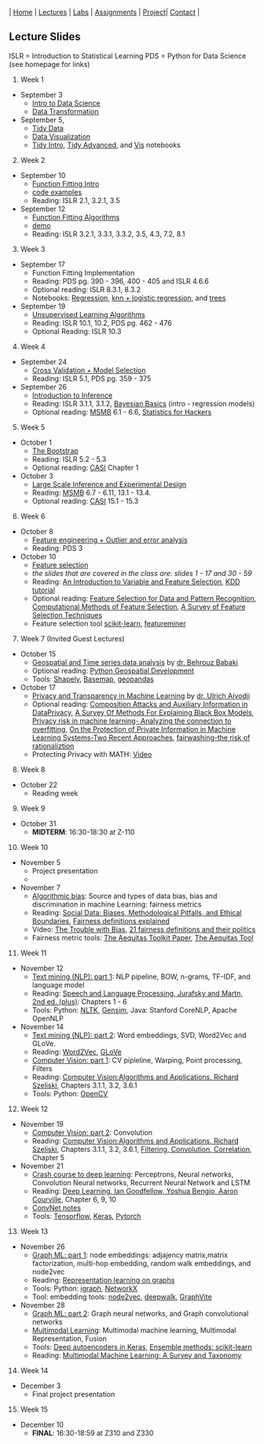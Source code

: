 | [Home](index.md) | [Lectures](lectures.md) | [Labs](labs.md) | [Assignments](assignments.md) | [Project](project.md)| [Contact](contact.md) |


## Lecture Slides

ISLR = Introduction to Statistical Learning
PDS = Python for Data Science
(see homepage for links)

1. Week 1
- September 3
  * [Intro to Data Science](lectures/Intro%20to%20data%20science.pdf)
  * [Data Transformation](lectures/data_transformations.pdf)
- September 5, 
  * [Tidy Data](lectures/tidy.pdf)
  * [Data Visualization](lectures/vis.pdf)
  * [Tidy Intro](lectures/pew.html), [Tidy Advanced](lectures/billboard.html), and
  [Vis](lectures/gapminder.html) notebooks

2. Week 2
- September 10
  * [Function Fitting Intro](https://observablehq.com/@krisrs1128/function-fitting)
  * [code examples](lectures/model_families_gallery.html)
  * Reading: ISLR 2.1, 3.2.1, 3.5
- September 12
  * [Function Fitting Algorithms](https://observablehq.com/@krisrs1128/function-fitting-crash-course)
  * [demo](https://observablehq.com/@krisrs1128/knn-bias-variance)
  * Reading: ISLR 3.2.1, 3.3.1, 3.3.2, 3.5, 4.3, 7.2, 8.1

3. Week 3
- September 17
  * Function Fitting Implementation
  * Reading: PDS pg. 390 - 396, 400 - 405 and ISLR 4.6.6
  * Optional reading: ISLR 8.3.1, 8.3.2
  * Notebooks: [Regression](https://colab.research.google.com/drive/1Ro8Jp975pBuW5DdljGmqXfMqSESFzfdY), [knn + logistic regression](https://colab.research.google.com/drive/1ZyUp1v7oaN8z0qk4Y-F_Dxz1TkBRFlNh), and [trees](https://colab.research.google.com/drive/1tv6npC_FnojKAo89zAHBWQColjYKQ-rd)
- September 19
  * [Unsupervised Learning Algorithms](https://observablehq.com/@jhelum-ch/unsupervised-learning)
  * Reading: ISLR 10.1, 10.2, PDS pg. 462 - 476
  * Optional Reading: ISLR 10.3

4. Week 4
- September 24
  * [Cross Validation + Model Selection](https://observablehq.com/@krisrs1128/cross-validation-and-model-selection)
  * Reading: ISLR 5.1, PDS pg. 359 - 375
- September 26
  * [Introduction to Inference](https://observablehq.com/@krisrs1128/introduction-to-inference)
  * Reading: ISLR 3.1.1, 3.1.2, [Bayesian Basics](https://m-clark.github.io/bayesian-basics/) (intro - regression models)
  * Optional reading: [MSMB](http://web.stanford.edu/class/bios221/book/Chap-Testing.html) 6.1 - 6.6, [Statistics for Hackers](https://speakerdeck.com/jakevdp/statistics-for-hackers?slide=138)

5. Week 5
- October 1
  * [The Bootstrap](https://observablehq.com/@krisrs1128/the-bootstrap)
  * Reading: ISLR 5.2 - 5.3
  * Optional reading: [CASI](https://web.stanford.edu/~hastie/CASI_files/PDF/casi.pdf) Chapter 1
- October 3
  * [Large Scale Inference and Experimental Design](https://observablehq.com/@krisrs1128/large-scale-inference-and-experimental-design)
  * Reading: [MSMB](http://web.stanford.edu/class/bios221/book/Chap-Testing.html) 6.7 - 6.11, 13.1 - 13.4. 
  * Optional reading: [CASI](https://web.stanford.edu/~hastie/CASI_files/PDF/casi.pdf) 15.1 - 15.3

6. Week 6
- October 8
  * [Feature engineering + Outlier and error analysis](lectures/feature_engineering.pdf)
  * Reading: PDS 3
- October 10
  * [Feature selection](lectures/feature_selection.pdf) 
  * *the slides that are covered in the class are: slides 1 - 17 and 30 - 59*
  * Reading: [An Introduction to Variable and Feature Selection](http://www.jmlr.org/papers/volume3/guyon03a/guyon03a.pdf), [KDD tutorial](http://www.public.asu.edu/~jundongl/tutorial/KDD17/KDD17.pdf)
  * Optional reading: [Feature Selection for Data and Pattern Recognition](https://www.amazon.com/Feature-Selection-Recognition-Computational-Intelligence/dp/3662456192), [Computational Methods of Feature Selection](https://www.amazon.com/Computational-Methods-Selection-Knowledge-Discovery/dp/1584888784), [A Survey of Feature Selection Techniques](https://www.igi-global.com/chapter/survey-feature-selection-techniques/11077)
  * Feature selection tool [scikit-learn](https://scikit-learn.org/stable/modules/feature_selection.html), [featureminer](http://featureselection.asu.edu/featureminer.php)
  
7. Week 7 (Invited Guest Lectures)
- October 15
  * [Geospatial and Time series data analysis](lectures/geolocation.pdf) by [dr. Behrouz Babaki](https://behrouz-babaki.github.io/) 
  * Optional reading: [Python Geospatial Development](https://www.amazon.ca/Python-Geospatial-Development-Erik-Westra/dp/1849511543)
  * Tools: [Shapely](https://shapely.readthedocs.io/en/stable/manual.html), [Basemap](https://matplotlib.org/basemap/), [geopandas](http://geopandas.org/)
- October 17
  * [Privacy and Transparency in Machine Learning](lectures/privacy.pdf) by [dr. Ulrich Aivodji](https://aivodji.github.io/)
  * Optional reading: [Composition Attacks and Auxiliary Information in DataPrivacy](https://arxiv.org/abs/0803.0032), [A Survey Of Methods For Explaining Black Box Models](https://arxiv.org/abs/1802.01933), [Privacy risk in machine learning- Analyzing the connection to overfitting](https://arxiv.org/abs/1709.01604), [On the Protection of Private Information in Machine Learning Systems-Two Recent Approaches](https://arxiv.org/abs/1708.08022), [fairwashing-the risk of rationaliztion](https://arxiv.org/abs/1901.09749)
  * Protecting Privacy with MATH: [Video](https://www.youtube.com/watch?v=pT19VwBAqKA)
8. Week 8 
- October 22 
  * Reading week
  
9. Week 9
- October 31
  * **MIDTERM**: 16:30-18:30 at Z-110
  
10. Week 10
- November 5
  * Project presentation
  *
- November 7
  * [Algorithmic bias](lectures/algorithmic_bias.pdf): Source and types of data bias, bias and discrimination in machine Learning: fairness metrics 
  * Reading: [Social Data: Biases, Methodological Pitfalls, and Ethical Boundaries](https://papers.ssrn.com/sol3/papers.cfm?abstract_id=2886526), [Fairness definitions explained](http://fairware.cs.umass.edu/papers/Verma.pdf)
  * Video: [The Trouble with Bias](https://youtu.be/fMym_BKWQzk), [21 fairness definitions and their politics](https://youtu.be/jIXIuYdnyyk) 
  * Fairness metric tools: [The Aequitas Toolkit Paper](https://arxiv.org/abs/1811.05577), [The Aequitas Tool](https://github.com/dssg/aequitas)

11. Week 11
- November 12
  * [Text mining (NLP): part 1](lectures/NLP_part1.pdf): NLP pipeline, BOW, n-grams, TF-IDF, and language model
  * Reading: [Speech and Language Processing, Jurafsky and Martn, 2nd ed. (plus)](https://web.stanford.edu/~jurafsky/slp3/ed3book.pdf): Chapters 1 - 6
  * Tools: Python: [NLTK](https://www.nltk.org/), [Gensim](https://radimrehurek.com/gensim/), Java: Stanford CoreNLP, Apache OpenNLP
- November 14
  * [Text mining (NLP): part 2](lectures/NLP_part2.pdf): Word embeddings, SVD, Word2Vec and GLoVe.
  * Reading: [Word2Vec](https://papers.nips.cc/paper/5021-distributed-representations-of-words-and-phrases-and-their-compositionality.pdf), [GLoVe](https://nlp.stanford.edu/pubs/glove.pdf)
  * [Computer Vision: part 1](lectures/Computer_vision_part1.pdf): CV pipleline, Warping, Point processing, Filters
  * Reading: [Computer Vision:Algorithms and Applications, Richard Szeliski](http://szeliski.org/Book/drafts/SzeliskiBook_20100903_draft.pdf), Chapters 3.1.1, 3.2, 3.6.1
  * Tools: Python: [OpenCV](https://opencv.org/) 
  
12. Week 12
- November 19
  * [Computer Vision: part 2](lectures/Computer_vision_part2.pdf): Convolution 
  * Reading: [Computer Vision:Algorithms and Applications, Richard Szeliski](http://szeliski.org/Book/drafts/SzeliskiBook_20100903_draft.pdf), Chapters 3.1.1, 3.2, 3.6.1, [Filtering, Convolution, Correlation](https://courses.cs.washington.edu/courses/cse576/book/ch5.pdf), Chapter 5
- November 21
  * [Crash course to deep learning](lectures/deep_learning.pdf): Perceptrons, Neural networks, Convolution Neural networks, Recurrent Neural Network and LSTM
  * Reading: [Deep Learning, Ian Goodfellow, Yoshua Bengio, Aaron Courville](http://deeplearning.cs.cmu.edu/document/reading/book1.zip), Chapter 6, 9, 10
  * [ConvNet notes](http://cs231n.github.io/convolutional-networks/)
  * Tools: [Tensorflow](https://www.tensorflow.org/), [Keras](https://keras.io/), [Pytorch](https://pytorch.org/)
  
13. Week 13
- November 26
  * [Graph ML: part 1](lectures/graph_learning_part1.pdf): node embeddings: adjajency matrix,matrix factorization, multi-hop embedding, random walk embeddings, and node2vec
  * Reading: [Representation learning on graphs](https://arxiv.org/abs/1709.05584)
  * Tools: Python: [igraph](https://igraph.org/redirect.html), [NetworkX](https://networkx.github.io/)
  * Tool: embedding tools: [node2vec](https://snap.stanford.edu/node2vec/), [deepwalk](https://github.com/phanein/deepwalk), [GraphVite](https://graphvite.io/)
- November 28
  * [Graph ML: part 2](lectures/graph_learning_part2.pdf): Graph neural networks, and Graph convolutional networks
  * [Multimodal Learning](lectures/multimodal_learning.pdf): Multimodal machine learning, Multimodal Representation, Fusion
  * Tools: [Deep autoencoders in Keras](https://medium.com/datadriveninvestor/deep-autoencoder-using-keras-b77cd3e8be95), [Ensemble methods: scikit-learn](https://scikit-learn.org/stable/modules/ensemble.html#ensemble)
  * Reading: [Multimodal Machine Learning: A Survey and Taxonomy](https://arxiv.org/abs/1705.09406)
  
14. Week 14
- December 3
  * Final project presentation

15. Week 15
- December 10
  * **FINAL**: 16:30-18:59 at Z310 and Z330


